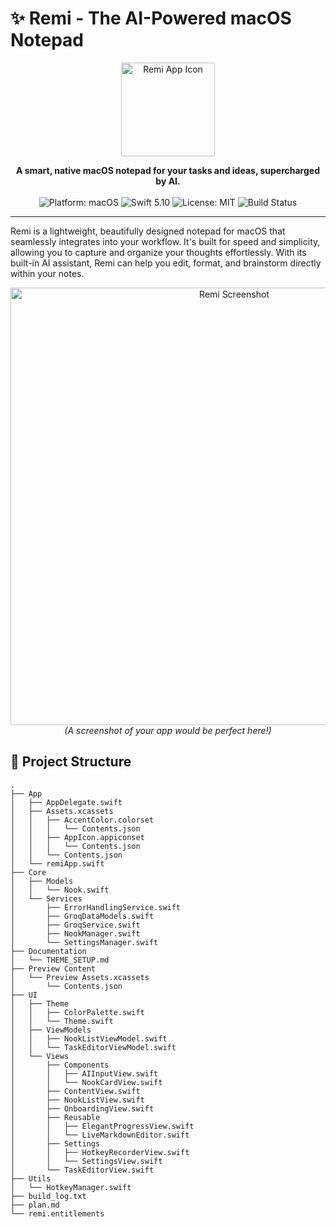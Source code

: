 # ✨ Remi - The AI-Powered macOS Notepad

<p align="center">
  <img src="Documentation/logo_placeholder.png" alt="Remi App Icon" width="150"/>
</p>

<p align="center">
  <strong>A smart, native macOS notepad for your tasks and ideas, supercharged by AI.</strong>
  <br /><br />
  <img src="https://img.shields.io/badge/platform-macOS-lightgrey.svg" alt="Platform: macOS" />
  <img src="https://img.shields.io/badge/swift-5.10-orange.svg" alt="Swift 5.10" />
  <img src="https://img.shields.io/badge/license-MIT-blue.svg" alt="License: MIT" />
  <img src="https://img.shields.io/github/actions/workflow/status/your-username/remi/build.yml?branch=main" alt="Build Status" />
</p>

---

Remi is a lightweight, beautifully designed notepad for macOS that seamlessly integrates into your workflow. It's built for speed and simplicity, allowing you to capture and organize your thoughts effortlessly. With its built-in AI assistant, Remi can help you edit, format, and brainstorm directly within your notes.

<p align="center">
  <img src="Documentation/screenshot_placeholder.png" alt="Remi Screenshot" width="700"/>
  <br />
  <em>(A screenshot of your app would be perfect here!)</em>
</p>

## 🌳 Project Structure

```
.
├── App
│   ├── AppDelegate.swift
│   ├── Assets.xcassets
│   │   ├── AccentColor.colorset
│   │   │   └── Contents.json
│   │   ├── AppIcon.appiconset
│   │   │   └── Contents.json
│   │   └── Contents.json
│   └── remiApp.swift
├── Core
│   ├── Models
│   │   └── Nook.swift
│   └── Services
│       ├── ErrorHandlingService.swift
│       ├── GroqDataModels.swift
│       ├── GroqService.swift
│       ├── NookManager.swift
│       └── SettingsManager.swift
├── Documentation
│   └── THEME_SETUP.md
├── Preview Content
│   └── Preview Assets.xcassets
│       └── Contents.json
├── UI
│   ├── Theme
│   │   ├── ColorPalette.swift
│   │   └── Theme.swift
│   ├── ViewModels
│   │   ├── NookListViewModel.swift
│   │   └── TaskEditorViewModel.swift
│   └── Views
│       ├── Components
│       │   ├── AIInputView.swift
│       │   └── NookCardView.swift
│       ├── ContentView.swift
│       ├── NookListView.swift
│       ├── OnboardingView.swift
│       ├── Reusable
│       │   ├── ElegantProgressView.swift
│       │   └── LiveMarkdownEditor.swift
│       ├── Settings
│       │   ├── HotkeyRecorderView.swift
│       │   └── SettingsView.swift
│       └── TaskEditorView.swift
├── Utils
│   └── HotkeyManager.swift
├── build_log.txt
├── plan.md
└── remi.entitlements
```